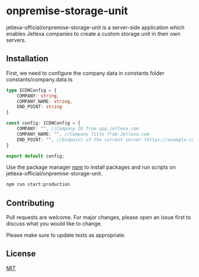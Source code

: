 # onpremise-storage-unit

jetlexa-official/onpremise-storage-unit is a server-side application which enables Jetlexa companies to create a custom storage unit in their own servers.

## Installation
First, we need to configure the company data in constants folder
constants/company.data.ts
```typescript
type ICDNConfig = {
    COMPANY: string,
    COMPANY_NAME: string,
    END_POINT: string
}

const config: ICDNConfig = {
    COMPANY: "", //Company ID from app.jetlexa.com
    COMPANY_NAME: "", //Company Title from Jetlexa.com
    END_POINT: "", //Endpoint of the current server (https://example.com/api)
}

export default config;
```
Use the package manager [npm](https://npmjs.com/) to install packages and run scripts on jetlexa-official/onpremise-storage-unit.
```bash
npm run start:production
```


## Contributing
Pull requests are welcome. For major changes, please open an issue first to discuss what you would like to change.

Please make sure to update tests as appropriate.

## License
[MIT](https://choosealicense.com/licenses/mit/)